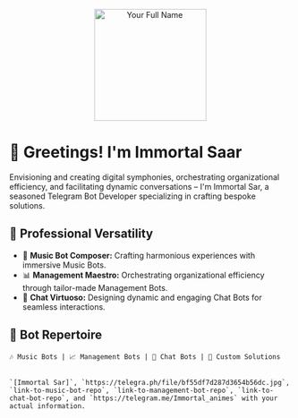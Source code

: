 <p align="center">
  <img src="your-profile-image-url" alt="Your Full Name" width="200"/>
</p>

# 👋 Greetings! I'm Immortal Saar

Envisioning and creating digital symphonies, orchestrating organizational efficiency, and facilitating dynamic conversations – I'm Immortal Sar, a seasoned Telegram Bot Developer specializing in crafting bespoke solutions.

## 💼 Professional Versatility

- 🎵 **Music Bot Composer:** Crafting harmonious experiences with immersive Music Bots.
- 📊 **Management Maestro:** Orchestrating organizational efficiency through tailor-made Management Bots.
- 💬 **Chat Virtuoso:** Designing dynamic and engaging Chat Bots for seamless interactions.

## 🤖 Bot Repertoire

```plaintext
🎶 Music Bots | 📈 Management Bots | 💬 Chat Bots | 🤖 Custom Solutions


`[Immortal Sar]`, `https://telegra.ph/file/bf55df7d287d3654b56dc.jpg`, `link-to-music-bot-repo`, `link-to-management-bot-repo`, `link-to-chat-bot-repo`, and `https://telegram.me/Immortal_animes` with your actual information.
